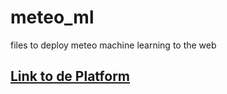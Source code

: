 # meteo_ml

files to deploy meteo machine learning to the web
## [Link to de Platform](https://share.streamlit.io/granantuin/meteo_ml/main/operational_st.py)
